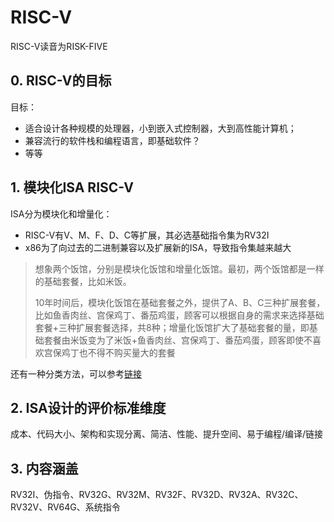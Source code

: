 # RISC-V

RISC-V读音为RISK-FIVE

## 0. RISC-V的目标

目标：

* 适合设计各种规模的处理器，小到嵌入式控制器，大到高性能计算机；
* 兼容流行的软件栈和编程语言，即基础软件？
* 等等

## 1. 模块化ISA RISC-V

ISA分为模块化和增量化：

* RISC-V有V、M、F、D、C等扩展，其必选基础指令集为RV32I
* x86为了向过去的二进制兼容以及扩展新的ISA，导致指令集越来越大

> 想象两个饭馆，分别是模块化饭馆和增量化饭馆。最初，两个饭馆都是一样的基础套餐，比如米饭。
>
> 10年时间后，模块化饭馆在基础套餐之外，提供了A、B、C三种扩展套餐，比如鱼香肉丝、宫保鸡丁、番茄鸡蛋，顾客可以根据自身的需求来选择基础套餐+三种扩展套餐选择，共8种；增量化饭馆扩大了基础套餐的量，即基础套餐由米饭变为了米饭+鱼香肉丝、宫保鸡丁、番茄鸡蛋，顾客即使不喜欢宫保鸡丁也不得不购买量大的套餐

还有一种分类方法，可以参考[链接](https://6eanut.github.io/NOTEBOOK/24-Q4/00_ClassificationofISA.html)

## 2. ISA设计的评价标准维度

成本、代码大小、架构和实现分离、简洁、性能、提升空间、易于编程/编译/链接

## 3. 内容涵盖

RV32I、伪指令、RV32G、RV32M、RV32F、RV32D、RV32A、RV32C、RV32V、RV64G、系统指令
